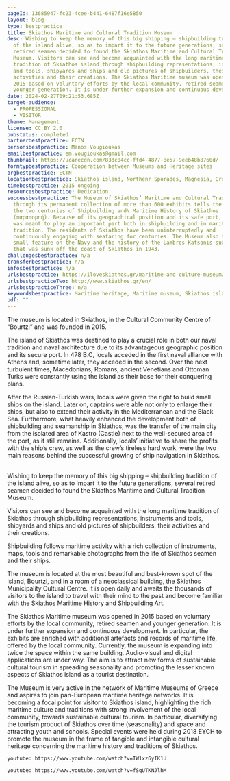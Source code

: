 ```yaml
---
pageId: 13685947-fc23-4cee-b441-6487f16e5850
layout: blog
type: bestpractice
title: Skiathos Maritime and Cultural Tradition Museum
desc: Wishing to keep the memory of this big shipping – shipbuilding tradition
  of the island alive, so as to impart it to the future generations, several
  retired seamen decided to found the Skiathos Maritime and Cultural Tradition
  Museum. Visitors can see and become acquainted with the long maritime
  tradition of Skiathos island through shipbuilding representations, instruments
  and tools, shipyards and ships and old pictures of shipbuilders, their
  activities and their creations. The Skiathos Maritime museum was opened in
  2015 based on voluntary efforts by the local community, retired seamen and
  younger generation. It is under further expansion and continuous development.
date: 2024-02-27T09:21:53.685Z
target-audience:
  - PROFESSIONAL
  - VISITOR
theme: Management
license: CC BY 2.0
pubstatus: completed
partnerbestpractice: ECTN
personsbestpractice: Manos Vougioukas
emailbestpractice: em.vougioukas@gmail.com
thumbnail: https://ucarecdn.com/83dc04cc-ffd4-4877-8e57-9eeb48b8760d/
formtypbestpractice: Cooperation between Museums and Heritage sites
orgbestpractice: ECTN
locationbestpractice: Skiathos island, Northenr Sporades, Magnesia, Greece
timebestpractice: 2015 ongoing
resourcesbestpractice: Dedication
successbestpractice: The Museum of Skiathos’ Maritime and Cultural Tradition
  through its permanent collection of more than 600 exhibits tells the story of
  the two centuries of Shipbuilding and\ Maritime History of Skiathos
  (παραπομπή). Because of its geographical position and its safe port, Skiathos
  was meant to play an important part both in shipbuilding and in maritime
  tradition. The residents of Skiathos have been uninterruptedly and
  continuously engaging with seafaring for centuries. Τhe Museum also houses a
  small feature on the Navy and the history of the Lambros Katsonis submarine
  that was sunk off the coast of Skiathos in 1943.
challengesbestpractice: n/a
transferbestpractice: n/a
infosbestpractice: n/a
urlsbestpractice: https://iloveskiathos.gr/maritime-and-culture-museum/
urlsbestpracticeTwo: http://www.skiathos.gr/en/
urlsbestpracticeThree: n/a
keywordsbestpractice: Maritime heritage, Maritime museum, Skiathos island, Traditions
pdf: ""
---
```

The museum is located in Skiathos, in the Cultural Community Centre of “Bourtzi” and was founded in 2015.

The island of Skiathos was destined to play a crucial role in both our naval tradition and naval architecture due to its advantageous geographic position and its secure port. In 478 B.C, locals acceded in the first naval alliance with Athens and, sometime later, they acceded in the second. Over the next turbulent times, Macedonians, Romans, ancient Venetians and Ottoman Turks were constantly using the island as their base for their conquering plans.

After the Russian-Turkish wars, locals were given the right to build small ships on the island. Later on, captains were able not only to enlarge their ships, but also to extend their activity in the Mediterranean and the Black Sea. Furthermore, what heavily enhanced the development both of shipbuilding and seamanship in Skiathos, was the transfer of the main city from the isolated area of Kastro (Castle) next to the well-secured area of the port, as it still remains. Additionally, locals’ initiative to share the profits with the ship’s crew, as well as the crew’s tireless hard work, were the two main reasons behind the successful growing of ship navigation in Skiathos.    



Wishing to keep the memory of this big shipping – shipbuilding tradition of the island alive,
so as to impart it to the future generations, several retired seamen decided to found the
Skiathos Maritime and Cultural Tradition Museum.

Visitors can see and become acquainted with the long maritime tradition of Skiathos
through shipbuilding representations, instruments and tools, shipyards and ships and old
pictures of shipbuilders, their activities and their creations.

Shipbuilding follows maritime activity with a rich collection of instruments, maps, tools and
remarkable photographs from the life of Skiathos seamen and their ships.

The museum is located at the most beautiful and best-known spot of the island, Bourtzi,
and in a room of a neoclassical building, the Skiathos Municipality Cultural Centre. It is
open daily and awaits the thousands of visitors to the island to travel with their mind to the
past and become familiar with the Skiathos Maritime History and Shipbuilding Art.

The Skiathos Maritime museum was opened in 2015 based on voluntary efforts by the local
community, retired seamen and younger generation. It is under further expansion and
continuous development. In particular, the exhibits are enriched with additional artefacts
and records of maritime life, offered by the local community. Currently, the museum is
expanding into twice the space within the same building. Audio-visual and digital
applications are under way. The aim is to attract new forms of sustainable cultural tourism in
spreading seasonality and promoting the lesser known aspects of Skiathos island as a tourist
destination.

The Museum is very active in the network of Maritime Museums of Greece and aspires to join
pan-European maritime heritage networks. It is becoming a focal point for visitor to Skiathos
island, highlighting the rich maritime culture and traditions with strong involvement of the
local community, towards sustainable cultural tourism. In particular, diversifying the tourism
product of Skiathos over time (seasonality) and space and attracting youth and schools.
Special events were held during 2018 EYCH to promote the museum in the frame of tangible
and intangible cultural heritage concerning the maritime history and traditions of Skiathos.



`youtube: https://www.youtube.com/watch?v=IW1xz6yIK1U`

`youtube: https://www.youtube.com/watch?v=fSqUTKNJlhM`
